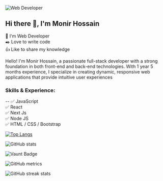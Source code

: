 ![Web Developer](https://media.licdn.com/dms/image/v2/D4D16AQG1hDY-LKGyJA/profile-displaybackgroundimage-shrink_350_1400/profile-displaybackgroundimage-shrink_350_1400/0/1724042952918?e=1729728000&v=beta&t=FDQlCQLDGdXkWrbdKdulHcLMctVCLHgvONjQ4BFRQoc)

## Hi there 👋, I'm Monir Hossain

💼 I'm Web Developer</br>
✒️ Love to write code</br>
👍 Like to share my knowledge

Hello! I'm Monir Hossain, a passionate full-stack developer with a strong foundation in both front-end and back-end technologies. With 1 year 5 months experience, I specialize in creating dynamic, responsive web applications that provide intuitive user experiences

### Skills & Experience:
--
✅ JavaScript</br>
✅ React</br>
✅ Next Js</br>
✅ Node JS</br>
✅ HTML / CSS / Bootstrap 



[![Top Langs](https://github-readme-stats.vercel.app/api/top-langs/?username=monir-hossaien)](https://github.com/anuraghazra/github-readme-stats)

![GitHub stats](https://github-readme-stats.vercel.app/api?username=monir-hossaien&show_icons=true&count_private=true)  

![Vaunt Badge](https://api.vaunt.dev/v1/github/entities/monir-hossaien/contributions?format=svg&private=true)  

![GitHub metrics](https://metrics.lecoq.io/monir-hossaien)  

![GitHub streak stats](https://streak-stats.demolab.com/?user=monir-hossaien)  

